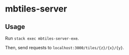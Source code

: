 # mbtiles-server

## Usage
Run `stack exec mbtiles-server-exe`.

Then, send requests to `localhost:3000/tiles/{z}/{x}/{y}`.